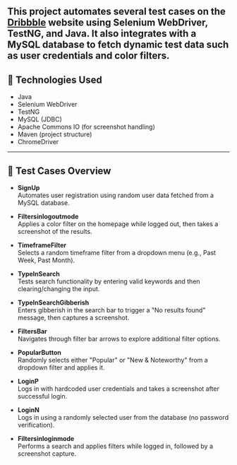 This project automates several test cases on the [Dribbble](https://dribbble.com) website using Selenium WebDriver, TestNG, and Java. It also integrates with a MySQL database to fetch dynamic test data such as user credentials and color filters.
---
## 🔧 Technologies Used
- Java
- Selenium WebDriver
- TestNG
- MySQL (JDBC)
- Apache Commons IO (for screenshot handling)
- Maven (project structure)
- ChromeDriver
---
## 🧪 Test Cases Overview

- **SignUp**  
  Automates user registration using random user data fetched from a MySQL database.

- **Filtersinlogoutmode**  
  Applies a color filter on the homepage while logged out, then takes a screenshot of the results.

- **TimeframeFilter**  
  Selects a random timeframe filter from a dropdown menu (e.g., Past Week, Past Month).

- **TypeInSearch**  
  Tests search functionality by entering valid keywords and then clearing/changing the input.

- **TypeInSearchGibberish**  
  Enters gibberish in the search bar to trigger a "No results found" message, then captures a screenshot.

- **FiltersBar**  
  Navigates through filter bar arrows to explore additional filter options.

- **PopularButton**  
  Randomly selects either "Popular" or "New & Noteworthy" from a dropdown filter and applies it.

- **LoginP**  
  Logs in with hardcoded user credentials and takes a screenshot after successful login.

- **LoginN**  
  Logs in using a randomly selected user from the database (no password verification).

- **Filtersinloginmode**  
  Performs a search and applies filters while logged in, followed by a screenshot capture.
